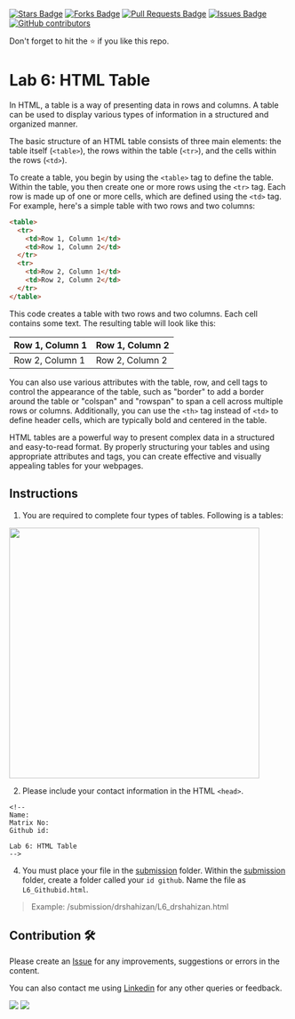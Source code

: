 <a href="https://github.com/drshahizan/software-engineering/stargazers"><img src="https://img.shields.io/github/stars/drshahizan/software-engineering" alt="Stars Badge"/></a>
<a href="https://github.com/drshahizan/software-engineering/network/members"><img src="https://img.shields.io/github/forks/drshahizan/software-engineering" alt="Forks Badge"/></a>
<a href="https://github.com/drshahizan/software-engineering/pulls"><img src="https://img.shields.io/github/issues-pr/drshahizan/software-engineering" alt="Pull Requests Badge"/></a>
<a href="https://github.com/drshahizan/software-engineering/issues"><img src="https://img.shields.io/github/issues/drshahizan/software-engineering" alt="Issues Badge"/></a>
<a href="https://github.com/drshahizan/software-engineering/graphs/contributors"><img alt="GitHub contributors" src="https://img.shields.io/github/contributors/drshahizan/software-engineering?color=2b9348"></a>


Don't forget to hit the :star: if you like this repo.

# Lab 6: HTML Table
In HTML, a table is a way of presenting data in rows and columns. A table can be used to display various types of information in a structured and organized manner.

The basic structure of an HTML table consists of three main elements: the table itself (`<table>`), the rows within the table (`<tr>`), and the cells within the rows (`<td>`).

To create a table, you begin by using the `<table>` tag to define the table. Within the table, you then create one or more rows using the `<tr>` tag. Each row is made up of one or more cells, which are defined using the `<td>` tag. For example, here's a simple table with two rows and two columns:

```html
<table>
  <tr>
    <td>Row 1, Column 1</td>
    <td>Row 1, Column 2</td>
  </tr>
  <tr>
    <td>Row 2, Column 1</td>
    <td>Row 2, Column 2</td>
  </tr>
</table>
```
This code creates a table with two rows and two columns. Each cell contains some text. The resulting table will look like this:

| Row 1, Column 1 | Row 1, Column 2 |
| ----- | ----- |
| Row 2, Column 1 | Row 2, Column 2 |

You can also use various attributes with the table, row, and cell tags to control the appearance of the table, such as "border" to add a border around the table or "colspan" and "rowspan" to span a cell across multiple rows or columns. Additionally, you can use the `<th>` tag instead of `<td>` to define header cells, which are typically bold and centered in the table.

HTML tables are a powerful way to present complex data in a structured and easy-to-read format. By properly structuring your tables and using appropriate attributes and tags, you can create effective and visually appealing tables for your webpages.

## Instructions
1. You are required to complete four types of tables. Following is a tables:
<img src="https://github.com/drshahizan/software-engineering/blob/main/lab/html/lab6/download/lab6.png"  height="450" />

2. Please include your contact information in the HTML `<head>`.

``` 
<!--
Name:
Matrix No:
Github id:

Lab 6: HTML Table
-->
```
4. You must place your file in the [submission](./submission) folder. Within the [submission](./submission) folder, create a folder called your `id github`. Name the file as `L6_Githubid.html`.
  > Example: 
  > /submission/drshahizan/L6_drshahizan.html

## Contribution 🛠️
Please create an [Issue](https://github.com/drshahizan/software-engineering/issues) for any improvements, suggestions or errors in the content.

You can also contact me using [Linkedin](https://www.linkedin.com/in/drshahizan/) for any other queries or feedback.

![](https://komarev.com/ghpvc/?username=drshahizan&label=Views&color=0e75b6&style=flat)
![](https://hit.yhype.me/github/profile?user_id=81284918)

